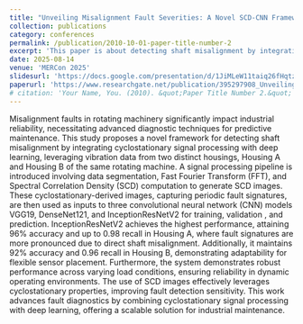 ```yaml
---
title: "Unveiling Misalignment Fault Severities: A Novel SCD-CNN Framework for Rotating Machinery"
collection: publications
category: conferences
permalink: /publication/2010-10-01-paper-title-number-2
excerpt: 'This paper is about detecting shaft misalignment by integrating cyclostationary signal processing with deep learning.'
date: 2025-08-14
venue: 'MERCon 2025'
slidesurl: 'https://docs.google.com/presentation/d/1JiMLeW11taiq26fHqtzFod48C3Zq2jVP/edit?usp=drive_link&ouid=118393945755563807099&rtpof=true&sd=true'
paperurl: 'https://www.researchgate.net/publication/395297908_Unveiling_Misalignment_Fault_Severities_A_Novel_SCD-CNN_Framework_for_Rotating_Machinery'
# citation: 'Your Name, You. (2010). &quot;Paper Title Number 2.&quot; <i>Journal 1</i>. 1(2).'
---
```


Misalignment faults in rotating machinery significantly impact industrial reliability, necessitating advanced diagnostic techniques for predictive maintenance. This study proposes a novel framework for detecting shaft misalignment by integrating cyclostationary signal processing with deep learning, leveraging vibration data from two distinct housings, Housing A and Housing B of the same rotating machine. A signal processing pipeline is introduced involving data segmentation, Fast Fourier Transform (FFT), and Spectral Correlation Density (SCD) computation to generate SCD images. These cyclostationary-derived images, capturing periodic fault signatures, are then used as inputs to three convolutional neural network (CNN) models VGG19, DenseNet121, and InceptionResNetV2 for training, validation , and prediction. InceptionResNetV2 achieves the highest performance, attaining 96% accuracy and up to 0.98 recall in Housing A, where fault signatures are more pronounced due to direct shaft misalignment. Additionally, it maintains 92% accuracy and 0.96 recall in Housing B, demonstrating adaptability for flexible sensor placement. Furthermore, the system demonstrates robust performance across varying load conditions, ensuring reliability in dynamic operating environments. The use of SCD images effectively leverages cyclostationary properties, improving fault detection sensitivity. This work advances fault diagnostics by combining cyclostationary signal processing with deep learning, offering a scalable solution for industrial maintenance.